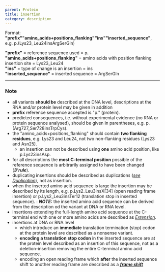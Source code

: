 ```yaml
---
parent: Protein
title: insertion
category: description
---
```


Format: **"prefix""amino_acids+positions_flanking""ins""inserted_sequence"**,  e.g. p.(Lys23\_Leu24insArgSerGln)

**"prefix"**  =  reference sequence used  =  p.<br>
**"amino_acids+positions_flanking"**  =  amino acids with position flanking insertion site  =  Lys23\_Leu24<br>
**"ins"**  =  type of change is an insertion  =  ins<br> 
**"inserted_sequence"**  =  inserted sequence  =  ArgSerGln

---

### Note

*	all variants **should be** described at the DNA level, descriptions at the RNA and/or protein level may be given in addition
*	**prefix** reference sequence accepted is "p." (protein).
*	predicted consequences, i.e. without experimental evidence (no RNA or protein sequence analysed), should be given in parentheses, e.g. p.(Arg727\_Ser728insTrpCys).
*	the "amino\_acids+positions\_flanking" should contain **two flanking residues**, e.g. Lys23 and Leu24, not two non-flanking residues (Lys23 and Asn25).
	*	an insertion can not be described using **one** amino acid position, like p.Lys23insAsp.
*	for all descriptions the **most C-terminal position** possible of the reference sequence is arbitrarily assigned to have been changed (_**3'rule**_).
*	duplicating insertions should be described as duplications ([_see Duplication_](/recommendations/DNA/variant/duplication/)), not as insertion.
*	when the inserted amino acid sequence is large the insertion may be described by its length, e.g. p.Lys2\_Leu3insX[34] (open reading frame insertion) or p.Lys2\_Leu3insTer12 (translation stop in inserted sequence).
:	_**NOTE:**_	the inserted amino acid sequence can be derived from the description od the variant at DNA or RNA level.
*	insertions extending the full-length amino acid sequence at the C-terminal end with one or more amino acids are described as [_Extension_](/recommendations/protein/variant/extension).	
*	insertions at DNA or RNA level
	*	which introduce an **immediate** translation termination (stop) codon at the protein level are described as a nonsense variant.
	*	**encoding a translation stop codon** in the inserted sequence are at the protein level described as an insertion of this sequence, not as a deletion-insertion removing the entire C-terminal amino acid sequence.
	*	encoding an open reading frame which **after** the inserted sequence shift to another reading frame are described as a [_**frame shift**_](/recommendations/protein/variant/frameshift/)
